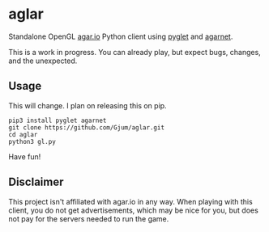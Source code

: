 aglar
=====

Standalone OpenGL [agar.io](http://agar.io/) Python client using [pyglet](https://pyglet.readthedocs.org/) and [agarnet](https://github.com/Gjum/agarnet/).

This is a work in progress. You can already play, but expect bugs, changes, and the unexpected.

Usage
-----

This will change. I plan on releasing this on pip.

	pip3 install pyglet agarnet
	git clone https://github.com/Gjum/aglar.git
	cd aglar
	python3 gl.py

Have fun!

Disclaimer
----------

This project isn't affiliated with agar.io in any way. When playing with this client, you do not get advertisements, which may be nice for you, but does not pay for the servers needed to run the game.

